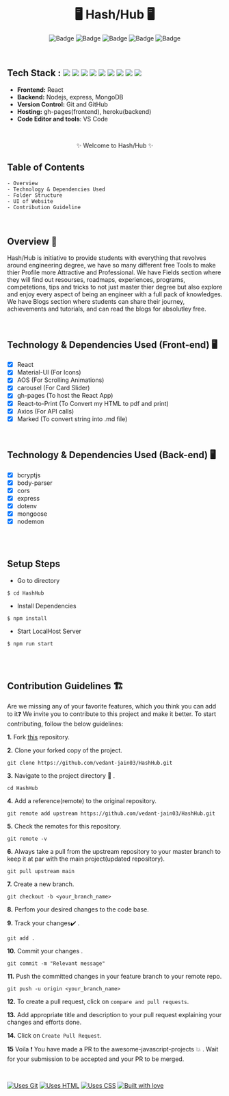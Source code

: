 <h1 align="center">
            🖥️ Hash/Hub 🖥️
</h1>

<div align="center">

![Badge](https://img.shields.io/badge/Tech_Stack-MERN-yellow) ![Badge](https://img.shields.io/badge/Version-1.2-green) ![Badge](https://img.shields.io/badge/License-Apache_2.0-blue) ![Badge](https://img.shields.io/badge/Type-OpenSource-orange) ![Badge](https://img.shields.io/badge/For-Students-red) 

</div>

<br />

## Tech Stack : <img src="https://img.shields.io/badge/html5%20-%23E34F26.svg?&style=for-the-badge&logo=html5&logoColor=white"/> <img src="https://img.shields.io/badge/css3%20-%231572B6.svg?&style=for-the-badge&logo=css3&logoColor=white"/> <img src="https://img.shields.io/badge/react%20-%2314354C.svg?&style=for-the-badge&logo=react&logoColor=white"/> <img src="https://img.shields.io/badge/express%20-%23E34F26.svg?&style=for-the-badge&logo=express&logoColor=white"/> <img src="https://img.shields.io/badge/mongo%20-%231572B6.svg?&style=for-the-badge&logo=mongodb&logoColor=green"/> <img src="https://img.shields.io/badge/nodejs%20-%2314354C.svg?&style=for-the-badge&logo=nodejs&logoColor=white"/> <img src="https://img.shields.io/badge/markdown-%23000000.svg?&style=for-the-badge&logo=markdown&logoColor=white"/> <img src="https://img.shields.io/badge/github%20-%23121011.svg?&style=for-the-badge&logo=github&logoColor=white"/> <img src="https://img.shields.io/badge/git%20-%23121011.svg?&style=for-the-badge&logo=git&logoColor=green"/> 

- **Frontend:** React
- **Backend:** Nodejs, express, MongoDB
- **Version Control:** Git and GitHub
- **Hosting:** gh-pages(frontend), heroku(backend)
- **Code Editor and tools**: VS Code

 <br />

   <p align="center">
    ✨ Welcome to Hash/Hub ✨ <br />
 
</p>

   
## Table of Contents

    - Overview
    - Technology & Dependencies Used
    - Folder Structure
    - UI of Website
    - Contribution Guideline

 <br />


## Overview 🔨

Hash/Hub is initiative to provide students with everything that revolves around engineering degree, we have so many different free Tools to make thier Profile more Attractive and Professional. We have Fields section where they will find out resourses, roadmaps, experiences, programs, competetions, tips and tricks to not just master thier degree but also explore and enjoy every aspect of being an engineer with a full pack of knowledges. We have Blogs section where students can share their journey, achievements and tutorials, and can read the blogs for absolutley free.

 <br />


## Technology & Dependencies Used (Front-end) 🖥️

- [x]  React
- [x]  Material-UI (For Icons)
- [x]  AOS (For Scrolling Animations)
- [x]  carousel (For Card Slider)
- [x]  gh-pages (To host the React App)
- [x]  React-to-Print (To Convert my HTML to pdf and print)
- [x]  Axios (For API calls)
- [x]  Marked (To convert string into .md file)

  <br />

## Technology & Dependencies Used (Back-end) 🖥️

- [x]  bcryptjs
- [x]  body-parser 
- [x]  cors 
- [x]  express
- [x]  dotenv 
- [x]  mongoose 
- [x]  nodemon 

  <br />


<!-- ## Folder Structure 📒

* [Homepage](https://github.com/vedant-jain03/HashHub/tree/master/src/Components/Homepage)
* [Explore](https://github.com/vedant-jain03/HashHub/tree/master/src/Components/Explore)
* [Tools](https://github.com/vedant-jain03/HashHub/tree/master/src/Components/Tools)
    - [Certificate Generator](https://github.com/vedant-jain03/HashHub/tree/master/src/Components/Tools/Certificate%20Generator)
    - [Resume Maker](https://github.com/vedant-jain03/HashHub/tree/master/src/Components/Tools/Resume%20Maker)
    - [Github Profile Readme Generator](https://github.com/vedant-jain03/HashHub/tree/master/src/Components/Tools/Github_Profile_Readme_Generator)
    - [Github Readme Markdown Generator](https://github.com/vedant-jain03/HashHub/tree/master/src/Components/Tools/Github%20Markdown%20Generator)
    - [Smart Pdf](https://github.com/vedant-jain03/HashHub/tree/master/src/Components/Tools/Smart%20Pdf)
* [Fields](https://github.com/vedant-jain03/HashHub/tree/master/src/Components/Fields)

  <br />
 -->
<!--  
## UI of the Website

| ![Screenshot (16)](https://user-images.githubusercontent.com/76901313/124150039-cd644f80-daae-11eb-9e96-df76d0e8be82.png) | ![Screenshot (17)](https://user-images.githubusercontent.com/76901313/124161650-4a95c180-dabb-11eb-9f01-743c49b455c4.png) | ![Screenshot (18)](https://user-images.githubusercontent.com/76901313/124161654-4b2e5800-dabb-11eb-9cac-f7954a75155d.png) | ![Screenshot (19)](https://user-images.githubusercontent.com/76901313/124150276-0b617380-daaf-11eb-90e4-dbbc74115d62.png) | 
|-|-|-|-|
| Home Page | Explore Page | Tools | Resume Maker |
| ![Screenshot (20)](https://user-images.githubusercontent.com/76901313/124161660-4d90b200-dabb-11eb-8426-3314fb25eb65.png) | ![Screenshot (21)](https://user-images.githubusercontent.com/76901313/124161675-508ba280-dabb-11eb-9a4f-2151a6d477d4.png) | ![Screenshot (22)](https://user-images.githubusercontent.com/76901313/124161680-51bccf80-dabb-11eb-8596-ec940feb3e27.png) | ![Screenshot (23)](https://user-images.githubusercontent.com/76901313/124161689-541f2980-dabb-11eb-80c1-c9982dc76b85.png) |
| Smart PDF | Github Markdown Generator | Github Profile Readme Generator | Certificate Generator |
 -->
<br/>

## Setup Steps
  
- Go to directory
```
$ cd HashHub
```
- Install Dependencies
```
$ npm install
```
- Start LocalHost Server
```
$ npm run start
```
  
  <br />
  <br />
  
## Contribution Guidelines 🏗

Are we missing any of your favorite features, which you think you can add to it❓ We invite you to contribute to this project and make it better. To start contributing, follow the below guidelines:

**1.** Fork [this](https://github.com/vedant-jain03/HashHub) repository.

**2.** Clone your forked copy of the project.

```
git clone https://github.com/vedant-jain03/HashHub.git
```

**3.** Navigate to the project directory :file_folder: .

```
cd HashHub
```

**4.** Add a reference(remote) to the original repository.

```
git remote add upstream https://github.com/vedant-jain03/HashHub.git
```

**5.** Check the remotes for this repository.

```
git remote -v
```

**6.** Always take a pull from the upstream repository to your master branch to keep it at par with the main project(updated repository).

```
git pull upstream main
```

**7.** Create a new branch.

```
git checkout -b <your_branch_name>
```

**8.** Perfom your desired changes to the code base.

**9.** Track your changes:heavy_check_mark: .

```
git add .
```

**10.** Commit your changes .

```
git commit -m "Relevant message"
```

**11.** Push the committed changes in your feature branch to your remote repo.

```
git push -u origin <your_branch_name>
```

**12.** To create a pull request, click on `compare and pull requests`.

**13.** Add appropriate title and description to your pull request explaining your changes and efforts done.

**14.** Click on `Create Pull Request`.

**15** Voila :exclamation: You have made a PR to the awesome-javascript-projects :boom: . Wait for your submission to be accepted and your PR to be merged.

<br />


[![Uses Git](https://forthebadge.com/images/badges/uses-git.svg)](https://github.com/vedant-jain03/HashHub) [![Uses HTML](https://forthebadge.com/images/badges/uses-html.svg)](https://github.com/vedant-jain03/HashHub) [![Uses CSS](https://forthebadge.com/images/badges/uses-css.svg)](https://github.com/vedant-jain03/HashHub) 
[![Built with love](https://forthebadge.com/images/badges/built-by-developers.svg)](https://github.com/vedant-jain03/HashHub) 
